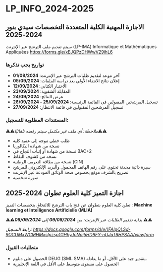 # LP_INFO_2024-2025
## الاجازة المهنية الكلية المتعددة التخصصات سيدي بنور 2024-2025

سيتم تقديم ملف الترشح عبر الإنترنت (LP-IMA) Informatique et Mathématiques Appliquées
https://forms.gle/xEJQPzDHWwV29ihL6
### تواريخ يجب تذكرها
* آخر موعد لتقديم طلبات الترشح عبر الإنترنت: **01/09/2024**
* إعلان نتائج الانتقاء الأولي بعد دراسة الملفات: **05/09/2024**
* الاختبار الكتابي: **12/09/2024**
* المقابلة الشفوية: **23/09/2024**
* عرض النتائج: **24/09/2024**
* تسجيل المرشحين المقبولين في القائمة الرئيسية: **25/09/2024  -  26/09/2024**
* تسجيل المرشحين المقبولين في قائمة الانتظار: **27/09/2024** 
### المستندات المطلوبة للتسجيل:
⚠️⚠️*ملاحظة: أي ملف غير مكتمل سيتم رفضه تلقائيًا*⚠️⚠️
* طلب خطي موجه إلى عميد كلية
* نسخة من شهادة البكالوريا
* نسخة من شهادة أو إثبات النجاح في BAC+2
* نسخة من كشوف النقاط
* نسخة من بطاقة التعريف الوطنية (CIN)
* سيرة ذاتية محدثة تحتوي على رقم الهاتف المحمول والبريد الإلكتروني للمرشح
* تصريح بالشرف موقع بخصوص صحة الوثائق المودعة عبر الإنترنت
* صورة شخصية
## اجازة التميز كلية العلوم تطوان 2024-2025
تعلن كلية العلوم بتطوان عن فتح باب الترشح للالتحاق بتخصصات التميز : 
**Machine learning et Intelligence Artificielle (MLIA)**

⚠️⚠️*بداية تقديم الطلبات عبر الإنترنت: من **09/08/2024** إلى **06/09/2024*** ⚠️⚠️

*رابط التسجيل: https://docs.google.com/forms/d/e/1FAIpQLSd-9OCUMxWCMHMxsIpzspG1HhyJoNqj5HD9FY-nUJaT6HPSAA/viewform*
### متطلبات القبول

* الحصول على دبلوم DEUG (SMI، SMA) بتقدير جيد على الأقل، أو ما يعادله.
* الحصول على مستوى متوسط على الأقل في اللغة الإنجليزية














